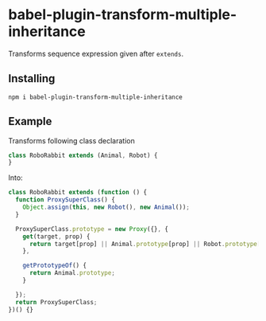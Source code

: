 # babel-plugin-transform-multiple-inheritance
Transforms sequence expression given after `extends`.

## Installing
`npm i babel-plugin-transform-multiple-inheritance`

## Example
Transforms following class declaration
```js
class RoboRabbit extends (Animal, Robot) {
}
```
Into:
```js
class RoboRabbit extends (function () {
  function ProxySuperClass() {
    Object.assign(this, new Robot(), new Animal());
  }

  ProxySuperClass.prototype = new Proxy({}, {
    get(target, prop) {
      return target[prop] || Animal.prototype[prop] || Robot.prototype[prop];
    },

    getPrototypeOf() {
      return Animal.prototype;
    }

  });
  return ProxySuperClass;
})() {}
```